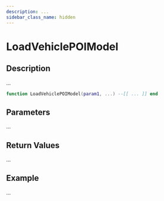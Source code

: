```yaml
---
description: ...
sidebar_class_name: hidden
---
```


# LoadVehiclePOIModel

## Description

...

```lua
function LoadVehiclePOIModel(param1, ...) --[[ ... ]] end
```

## Parameters

...

## Return Values

...

## Example

...

